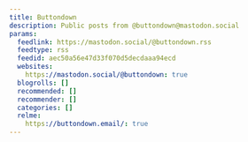 ```yaml
---
title: Buttondown
description: Public posts from @buttondown@mastodon.social
params:
  feedlink: https://mastodon.social/@buttondown.rss
  feedtype: rss
  feedid: aec50a56e47d33f070d5decdaaa94ecd
  websites:
    https://mastodon.social/@buttondown: true
  blogrolls: []
  recommended: []
  recommender: []
  categories: []
  relme:
    https://buttondown.email/: true
---
```

